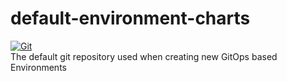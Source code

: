 # default-environment-charts

[![Git](https://app.soluble.cloud/api/v1/public/badges/185623c8-38fb-4ef6-bd4d-0780b5fddb18.svg?orgId=451115019187)](https://app.soluble.cloud/repos/details/github.com/michaelneale/environment-whimseysunset-production?orgId=451115019187)  
The default git repository used when creating new GitOps based Environments
